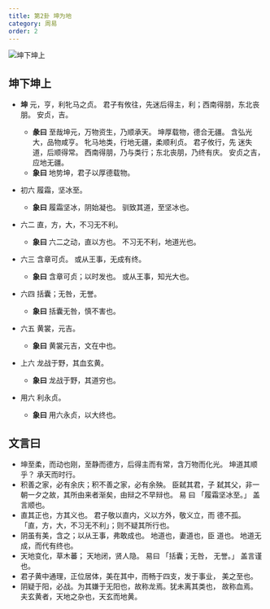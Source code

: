 ```yaml
---
title: 第2卦 坤为地
category: 周易
order: 2
---
```


![坤下坤上](https://upload.wikimedia.org/wikipedia/commons/e/e0/Yijing-02.png)

## 坤下坤上

* **坤** 元，亨，利牝马之贞。 君子有攸往，先迷后得主，利；西南得朋，东北丧朋。 安贞，吉。
  * **彖曰** 至哉坤元，万物资生，乃顺承天。 坤厚载物，德合无疆。 含弘光 大，品物咸亨。 牝马地类，行地无疆，柔顺利贞。 君子攸行，先 迷失道，后顺得常。 西南得朋，乃与类行；东北丧朋，乃终有庆。 安贞之吉，应地无疆。 
  * **象曰** 地势坤，君子以厚德载物。

* 初六 履霜，坚冰至。
  * **象曰** 履霜坚冰，阴始凝也。 驯致其道，至坚冰也。

* 六二 直，方，大，不习无不利。
  * **象曰** 六二之动，直以方也。 不习无不利，地道光也。

* 六三 含章可贞。 或从王事，无成有终。
  * **象曰** 含章可贞；以时发也。 或从王事，知光大也。

* 六四 括囊；无咎，无誉。
  * **象曰** 括囊无咎，慎不害也。

* 六五 黄裳，元吉。
  * **象曰** 黄裳元吉，文在中也。

* 上六 龙战于野，其血玄黄。
  * **象曰** 龙战于野，其道穷也。

* 用六 利永贞。
  * **象曰** 用六永贞，以大终也。


## 文言曰

* 坤至柔，而动也刚，至静而德方，后得主而有常，含万物而化光。 坤道其顺乎？ 承天而时行。
* 积善之家，必有余庆；积不善之家，必有余殃。 臣弑其君，子 弑其父，非一朝一夕之故，其所由来者渐矣，由辩之不早辩也。 易 曰 「履霜坚冰至。」 盖言顺也。
* 直其正也，方其义也。 君子敬以直内，义以方外，敬义立，而 德不孤。 「直，方，大，不习无不利」；则不疑其所行也。
* 阴虽有美，含之；以从王事，弗敢成也。 地道也，妻道也，臣 道也。 地道无成，而代有终也。
* 天地变化，草木蕃； 天地闭，贤人隐。 易曰 「括囊；无咎， 无誉。」 盖言谨也。
* 君子黄中通理，正位居体，美在其中，而畅于四支，发于事业， 美之至也。
* 阴疑于阳，必战。为其嫌于无阳也，故称龙焉。犹未离其类也， 故称血焉。 夫玄黄者，天地之杂也，天玄而地黄。 
